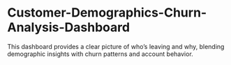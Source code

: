 # Customer-Demographics-Churn-Analysis-Dashboard
This dashboard provides a clear picture of who’s leaving and why, blending demographic insights with churn patterns and account behavior.
